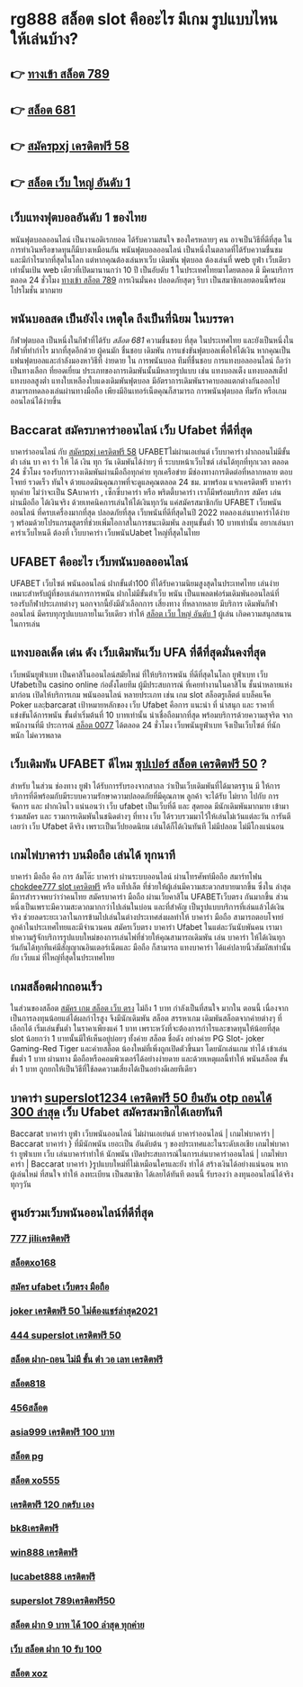 # rg888 สล็อต  slot  คืออะไร มีเกม รูปแบบไหน ให้เล่นบ้าง?

## 👉 [ทางเข้า สล็อต 789](https://www.ufaeat.com/credit-free-50/)
## 👉 [สล็อต 681](https://www.ufaeat.com/ufabet-master-login/)
## 👉 [สมัครpxj เครดิตฟรี 58](https://www.ufaeat.com/ทางเข้ายูฟ่าเบท-ufabet/)
## 👉 [สล็อต เว็บ ใหญ่ อันดับ 1](https://www.ufaeat.com/ufabet-master-login/)

##  เว็บแทงฟุตบอลอันดับ 1 ของไทย  

พนันฟุตบอลออนไลน์   เป็นงานอดิเรกยอด ได้รับความสนใจ ของใครหลายๆ คน อาจเป็นวิธีที่ดีที่สุด ในการทำเงินหรือขาดทุนก็มีบางเหมือนกัน พนันฟุตบอลออนไลน์   เป็นหนึ่งในตลาดที่ได้รับความชื่นชม และมีกำไรมากที่สุดในโลก แต่หากคุณต้องเล่นหาเว็บ เดิมพัน ฟุตบอล ต้องเล่นที่ web  ยูฟ่า  เว็บเดียวเท่านั้นเป้น web เดียวที่เปิดมานานกว่า 10 ปี เป็นอับดับ 1 ในประเทศไทยมาโดยตลอด มี มีคนบริการ ตลอด 24 ชั่วโมง [ทางเข้า สล็อต 789](https://www.ufaeat.com/ufabet-master-login/)  การเงินมั่นคง ปลอดภัยสุดๆ รีบา เป็นสมาชิกเลยตอนนี้พร้อม โปรโมชั่น  มากมาย 


##  พนันบอลสด   เป็นยังไง เหตุใด ถึงเป็นที่นิยม  ในบรรดา 

 กีฬาฟุตบอล  เป็นหนึ่งในกีฬาที่ได้รับ *สล็อต 681* ความชื่นชอบ ที่สุด  ในประเทศไทย และยังเป็นหนึ่งในกีฬาที่ทำกำไร มากที่สุดอีกด้วย ผู้คนมัก ชื่นชอบ  เดิมพัน  การแข่งขันฟุตบอลเพื่อให้ได้เงิน หากคุณเป็นแฟนฟุตบอลและกำลังมองหาวิธีที่ ง่ายดาย ใน การพนันบอล   ทีมที่ชื่นชอบ การแทงบอลออนไลน์  ถือว่าเป็นทางเลือก ที่ยอดเยี่ยม ประเภทของการเดิมพันนั้นมีหลายรูปแบบ เช่น แทงบอลเต็ง แทงบอลสเต็ป แทงบอลสูงต่ำ แทงใบเหลืองใบแดงเดิมพันฟุตบอล มีอัตราการเดิมพันราคาบอลแตกต่างกันออกไป สามารถทดลองเล่นผ่านทางมือถือ เพียงมีอินเทอร์เน็ตคุณก็สามารถ การพนันฟุตบอล ทีมรัก หรือเกมออนไลน์ได้ง่ายขึ้น


##  Baccarat  สมัครบาคาร่าออนไลน์  เว็บ Ufabet  ที่ดีที่สุด

บาคาร่าออนไลน์ กับ [สมัครpxj เครดิตฟรี 58](https://www.ufaeat.com/ufabet-master-login/) UFABETไม่ผ่านเอเย่นต์   เว็บบาคาร่า ฝากถอนไม่มีขั้นต่ํา เล่น บา คา ร่า ให้ ได้ เงิน ทุก วัน  เดิมพันได้ง่ายๆ ที่ ระบบหน้าเว็บไซต์ เล่นได้ทุกที่ทุกเวลา ตลอด 24 ชั่วโมง รองรับการวางเดิมพันผ่านมือถือทุกค่าย ทุกเครือข่าย มีช่องทางการติดต่อที่หลากหลาย ตอบโจทย์ รวดเร็ว ทันใจ ด้วยแอดมินคุณภาพที่จะดูแลคุณตลอด 24 ชม. มาพร้อม แจกเครดิตฟรี บาคาร่า  ทุกค่าย ไม่ว่าจะเป็น SAบาคาร่า , เซ็กซี่บาคาร่า หรือ พริตตี้บาคาร่า เราก็มีพร้อมบริการ สมัคร เล่น  ผ่านมือถือ ได้เงินจริง ด้วยเทคนิคการเล่นให้ได้เงินทุกวัน แค่สมัครสมาชิกกับ UFABET เว็บพนันออนไลน์ ที่ครบเครื่องมากที่สุด ปลอดภัยที่สุด เว็บพนันที่ดีที่สุดในปี 2022 ทดลองเล่นบาคาร่าได้ง่าย ๆ พร้อมด้วยโปรแกรมสูตรที่ช่วยเพิ่มโอกาสในการชนะเดิมพัน ลงทุนขั้นต่ำ 10 บาทเท่านั้น อยากเล่นบาคาร่าเว็บไหนดี ต้องที่ เว็บบาคาร่า   เว็บพนันUabet  ใหญ่ที่สุดในไทย


## UFABET คืออะไร เว็บพนันบอลออนไลน์

UFABET เว็บไซต์  พนันออนไลน์ ฝากขั้นต่ํา100 ที่ได้รับความนิยมสูงสุดในประเทศไทย เล่นง่ายเหมาะสำหรับผู้ที่ชอบเล่นการการพนัน  ฝากไม่มีขั้นต่ําเว็บ พนัน  เป็นแพลตฟอร์มเดิมพันออนไลน์ที่รองรับกีฬาประเภทต่างๆ นอกจากนี้ยังมีตัวเลือกการ เสี่ยงทาง ที่หลากหลาย มีบริการ  เดิมพันกีฬาออนไลน์  มีครบทุกรูปแบบภายในเว็บเดียว ทำให้  [สล็อต เว็บ ใหญ่ อันดับ 1](https://www.ufaeat.com/regis-ufabet-master-free/) ผู้เล่น เกิดความสนุกสนานในการเล่น

## แทงบอลเด็ด เด่น ดัง เว็บเดิมพันเว็บ UFA ที่ดีที่สุดมั่นคงที่สุด

 เว็บพนันยูฟ่าเบท  เป็นคาสิโนออนไลน์สมัยใหม่ ที่ให้บริการพนัน  ที่ดีที่สุดในโลก ยูฟ่าเบท เว็บ Ufabetเป็น casino online   ก่อตั้งโดยทีม ผู้มีประสบการณ์ ที่เคยทำงานในคาสิโน  ชั้นนำหลายแห่งมาก่อน เปิดให้บริการเกม พนันออนไลน์ หลายประเภท  เช่น เกม slot สล็อตรูเล็ตต์ แบล็คแจ็ค   Poker และฺbarcarat  เป้าหมายหลักของ เว็บ Ufabet คือการ แนะนำ ที่ น่าสนุก และ ราคาที่แข่งขันได้การพนัน ขั้นต่ำเริ่มต้นที่ 10 บาทเท่านั้น น่าเชื่อถือมากที่สุด พร้อมบริการด้วยความสุจริต  จากพนักงานที่มี ประการณ์ [สล็อต 0077](https://www.ufaeat.com/) ได้ตลอด 24 ชั่วโมง  เว็บพนันยูฟ่าเบท  จึงเป็นเว็บไซต์ ที่นักพนัก  ไม่ควรพลาด

## เว็บเดิมพัน UFABET ดีไหม [ซุปเปอร์ สล็อต เครดิตฟรี 50](https://www.ufaeat.com/register/) ?

สำหรับ ในส่วน  ช่องทาง ยูฟ่า  ได้รับการรับรองจากสากล ว่าเป็นเว็บเดิมพันที่ได้มาตรฐาน  มี ให้การบริการที่ดีพร้อมกับมีระบบความรักษาความปลอดภัยที่มีคุณภาพ ลูกค้า  จะได้รับ ไม่ยาก ไปกับ การจัดการ และ ฝากเงินไว แน่นอนว่า เว็บ  ufabet  เป็นเว็บที่ดี  และ สุดยอด มีนักเดิมพันมากมาย   เข้ามาร่วมสมัคร และ รวมการเดิมพันในชนิดต่างๆ ที่ทาง เว็บ ได้รวบรวมมาไว้ให้เล่นไม่เว้นแต่ละวัน การันตี เลยว่า เว็บ Ufabet  ดีจริง  เพราะเป็นเว็ปยอดนิยม เล่นได้ก็ได้เงินทันที ไม่มีปลอม ไม่มีโกงแน่นอน

##  เกมไพ่บาคาร่า บนมือถือ เล่นได้ ทุกนาที 

บาคาร่า มือถือ คือ การ  ล้มโต๊ะ บาคาร่า ผ่านระบบออนไลน์ ผ่านโทรศัพท์มือถือ สมาร์ทโฟน [chokdee777 slot เครดิตฟรี](https://www.ufaeat.com/regis-ufabet-master-free/) หรือ แท็ปเล็ต ที่ช่วยให้ผู้เล่นมีความสะดวกสบายมากขึ้น ซึ่งใน  ล่าสุด  มีการสำรวจพบว่าว่าคนไทย สมัครบาคาร่า มือถือ ผ่านเว็บคาสิโน UFABETเว็บตรง  กันมากขึ้น ส่วนหนึ่งเป็นเพราะมีความสะดวกมากกว่าไปเล่นในบ่อน และที่สำคัญ เป็นรูปแบบบริการที่เล่นแล้วได้เงินจริง ช่วยลดระยะเวลาในการข้ามไปเล่นในต่างประเทศส่งผลทำให้ บาคาร่า มือถือ สามารถตอบโจทย์ลูกค้าในประเทศไทยและมีจำนวนคน  สมัครเว็บตรง บาคาร่า Ufabet  ในแต่ละวันนับพันคน เรามาทำความรู้จักบริการรูปแบบใหม่ของการเล่นไพ่ที่ช่วยให้คุณสามารถเดิมพัน  เล่น บาคาร่า ให้ได้เงินทุกวันกันได้ทุกทีแค่มีสัญญาณอินเตอร์เน็ตและ มือถือ ก็สามารถ แทงบาคาร่า ได้แค่ปลายนิ้วสัมผัสเท่านั้น กับ  เว็บแม่  ที่ใหญ่ที่สุดในประเทศไทย


##  เกมสล็อตฝากถอนเร็ว 

ในส่วนของสล็อต  [สมัคร เกม สล็อต เว็บ ตรง](https://www.ufaeat.com/) ไม่ถึง  1 บาท กำลังเป็นที่สนใจ มากใน ตอนนี้ เนื่องจากเป็นการลงทุนน้อยแต่ได้ผลกำไรสูง จึงมีนักเดิมพัน  สล็อต สรรหาเกม เดิมพันสล็อตจากค่ายต่างๆ ที่ เลือกได้  เริ่มเล่นขั้นต่ำ   ในราคาเพียงแค่ 1 บาท เพราะหวังที่จะต้องการกำไรและขาดทุนให้น้อยที่สุด  slot  น้อยกว่า   1 บาทนั้นมีให้เห็นอยู่บ่อยๆ  ทั้งค่าย สล็อต ชื่อดัง อย่างค่าย PG Slot- joker Gaming-Red Tiger และค่ายสล็อต น้องใหม่ที่เพิ่งถูกเปิดตัวขึ้นมา โดยนักเล่นเกม   ทำได้ เข้าเล่นขั้นต่ำ  1 บาท ผ่านทาง มือถือหรือคอมพิวเตอร์ได้อย่างง่ายดาย และด้วยเหตุผลนี้ทำให้ พนันสล็อต ขั้นต่ำ   1 บาท ถูกยกให้เป็นวิธีที่ใช้ลดความเสี่ยงได้เป็นอย่างดีเลยทีเดียว


##  บาคาร่า [superslot1234 เครดิตฟรี 50 ยืนยัน otp ถอนได้ 300 ล่าสุด](https://www.ufaeat.com/ทางเข้ายูฟ่าเบท-ufabet/)  เว็บ Ufabet  สมัครสมาชิกได้เลยทันที

 Baccarat บาคาร่า   ยูฟ่า เว็บพนันออนไลน์ ไม่ผ่านเอเย่นต์  บาคาร่าออนไลน์ | เกมไพ่บาคาร่า | Baccarat บาคาร่า } ที่มีนักพนัน  เยอะเป็น อันดับต้น ๆ ของประเทศและในระดับเอเชีย  เกมไพ่บาคาร่า  ยูฟ่าเบท   เว็บ เล่นบาคาร่าทำให้ นักพนัน เปิดประสบการณ์ในการเล่นบาคาร่าออนไลน์ | เกมไพ่บาคาร่า | Baccarat บาคาร่า }รูปแบบใหม่ที่ไม่เหมือนใครและยัง  ทำได้ สร้างเงินได้อย่างแน่นอน หาก ผู้เล่นใหม่ ที่สนใจ   ทำให้ ลงทะเบียน เป็นสมาชิก ได้เลยได้ทันที   ตอนนี้  รับรองว่า ลงทุนออนไลน์ได้จริงทุกๆวัน


## ศูนย์รวมเว็บพนันออนไลน์ที่ดีที่สุด

### [777 jiliเครดิตฟรี](https://atom.io/themes/UFAEAT%20ทางเข้า%20UFABET%20wo365%20เครดิตฟรี20%20008%20สล็อต%20สมัครฟรี%20ฟรีเครดิต%20100%)
### [สล็อตxo168](https://atom.io/themes/UFAEAT%20ทางเข้า%20UFABET%20mafia55%20เครดิตฟรี%2050%20008%20สล็อต%20สมัครฟรี%20ฟรีเครดิต%20100%)
### [สมัคร ufabet เว็บตรง มือถือ](https://atom.io/themes/UFAEAT%20ทางเข้า%20UFABET%20สล็อต%20008%20สล็อต%20สมัครฟรี%20ฟรีเครดิต%20100%)
### [joker เครดิตฟรี 50 ไม่ต้องแชร์ล่าสุด2021](https://atom.io/themes/UFAEAT%20ทางเข้า%20UFABET%20เครดิตฟรี50บาทไม่ต้องฝาก2021%20008%20สล็อต%20สมัครฟรี%20ฟรีเครดิต%20100%)
### [444 superslot เครดิตฟรี 50](https://atom.io/themes/UFAEAT%20ทางเข้า%20UFABET%20สล็อต%20โปร%20100%20008%20สล็อต%20สมัครฟรี%20ฟรีเครดิต%20100%)
### [สล็อต ฝาก-ถอน ไม่มี ขั้น ต่ํา วอ เลท เครดิตฟรี](https://atom.io/themes/UFAEAT%20ทางเข้า%20UFABET%20สล็อต%20โปร%20ฝาก%2050%20รับ%20100%20ถอนไม่อั้น%20008%20สล็อต%20สมัครฟรี%20ฟรีเครดิต%20100%)
### [สล็อต818](https://atom.io/themes/UFAEAT%20ทางเข้า%20UFABET%20สล็อต%20เครดิตฟรี%20ไม่ต้องฝากก่อน%20ไม่ต้องแชร์%20ยืนยันเบอร์โทรศัพท์ล่าสุด%202021%20008%20สล็อต%20สมัครฟรี%20ฟรีเครดิต%20100%)
### [456สล็อต](https://atom.io/themes/UFAEAT%20ทางเข้า%20UFABET%20สล็อต%20ฝาก%20ถอน%20ออโต้%20008%20สล็อต%20สมัครฟรี%20ฟรีเครดิต%20100%)
### [asia999 เครดิตฟรี 100 บาท](https://atom.io/themes/UFAEAT%20ทางเข้า%20UFABET%20ufa1234%20เครดิตฟรี%2050%20008%20สล็อต%20สมัครฟรี%20ฟรีเครดิต%20100%)
### [สล็อต pg](https://atom.io/themes/UFAEAT%20ทางเข้า%20UFABET%20superslot%20เครดิตฟรี50%20008%20สล็อต%20สมัครฟรี%20ฟรีเครดิต%20100%)
### [สล็อต xo555](https://atom.io/themes/UFAEAT%20ทางเข้า%20UFABET%20สล็อต%20aba%20008%20สล็อต%20สมัครฟรี%20ฟรีเครดิต%20100%)
### [เครดิตฟรี 120 กดรับ เอง](https://atom.io/themes/UFAEAT%20ทางเข้า%20UFABET%20u31666%20เครดิตฟรี%2031%20บาท%20008%20สล็อต%20สมัครฟรี%20ฟรีเครดิต%20100%)
### [bk8เครดิตฟรี](https://atom.io/themes/UFAEAT%20ทางเข้า%20UFABET%20เครดิตฟรี%2050%20ไม่ต้องแชร์%20ล่าสุด%202021%20008%20สล็อต%20สมัครฟรี%20ฟรีเครดิต%20100%)
### [win888 เครดิตฟรี](https://atom.io/themes/UFAEAT%20ทางเข้า%20UFABET%20dubai%201688%20สล็อต%20008%20สล็อต%20สมัครฟรี%20ฟรีเครดิต%20100%)
### [lucabet888 เครดิตฟรี](https://atom.io/themes/UFAEAT%20ทางเข้า%20UFABET%20สล็อต%20เว็บตรง%20ฝากถอน%20ไม่มี%20ขั้นต่ำ%20008%20สล็อต%20สมัครฟรี%20ฟรีเครดิต%20100%)
### [superslot 789เครดิตฟรี50](https://atom.io/themes/UFAEAT%20ทางเข้า%20UFABET%20m98%20เครดิตฟรี%20300%20008%20สล็อต%20สมัครฟรี%20ฟรีเครดิต%20100%)
### [สล็อต ฝาก 9 บาท ได้ 100 ล่าสุด ทุกค่าย](https://atom.io/themes/UFAEAT%20ทางเข้า%20UFABET%20สมัคร%20ufabet%20ฝากถอน%20ไม่มี%20ขั้นต่ํา%20008%20สล็อต%20สมัครฟรี%20ฟรีเครดิต%20100%)
### [เว็บ สล็อต ฝาก 10 รับ 100](https://atom.io/themes/UFAEAT%20ทางเข้า%20UFABET%20wow%20slot%20เครดิตฟรี%20100%20ล่าสุด%20008%20สล็อต%20สมัครฟรี%20ฟรีเครดิต%20100%)
### [สล็อต xoz](https://atom.io/themes/UFAEAT%20ทางเข้า%20UFABET%20เครดิตฟรี%2020%20กดรับเอง%20ยืนยันเบอร์%20008%20สล็อต%20สมัครฟรี%20ฟรีเครดิต%20100%)
